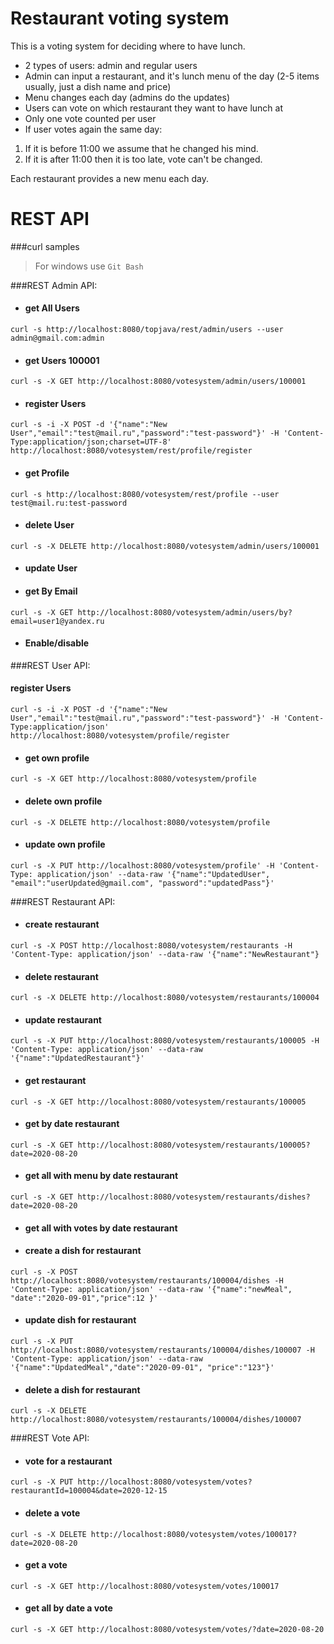 
Restaurant voting system
===============================

This is a voting system for deciding where to have lunch.

- 2 types of users: admin and regular users
- Admin can input a restaurant, and it's lunch menu of the day (2-5 items usually, just a dish name and price)
- Menu changes each day (admins do the updates)
- Users can vote on which restaurant they want to have lunch at
- Only one vote counted per user
- If user votes again the same day:
1) If it is before 11:00 we assume that he changed his mind.
2) If it is after 11:00 then it is too late, vote can't be changed.

Each restaurant provides a new menu each day.

REST API
===============================

###curl samples
> For windows use `Git Bash`

###REST Admin API:

- #### get All Users
`curl -s http://localhost:8080/topjava/rest/admin/users --user admin@gmail.com:admin`

- #### get Users 100001
`curl -s -X GET http://localhost:8080/votesystem/admin/users/100001`

- #### register Users
`curl -s -i -X POST -d '{"name":"New User","email":"test@mail.ru","password":"test-password"}' -H 'Content-Type:application/json;charset=UTF-8' http://localhost:8080/votesystem/rest/profile/register`

- #### get Profile
`curl -s http://localhost:8080/votesystem/rest/profile --user test@mail.ru:test-password`


- #### delete User
`curl -s -X DELETE http://localhost:8080/votesystem/admin/users/100001`

- #### update User


- #### get By Email
`curl -s -X GET http://localhost:8080/votesystem/admin/users/by?email=user1@yandex.ru`

- #### Enable/disable




###REST User API:

#### register Users
`curl -s -i -X POST -d '{"name":"New User","email":"test@mail.ru","password":"test-password"}' -H 'Content-Type:application/json' http://localhost:8080/votesystem/profile/register`

- #### get own profile
`curl -s -X GET http://localhost:8080/votesystem/profile`

- #### delete own profile
`curl -s -X DELETE http://localhost:8080/votesystem/profile`

- #### update own profile
 `curl -s -X PUT http://localhost:8080/votesystem/profile' -H 'Content-Type: application/json' --data-raw '{"name":"UpdatedUser", "email":"userUpdated@gmail.com", "password":"updatedPass"}'`
 
 
 ###REST Restaurant API:
 
- #### create restaurant
 `curl -s -X POST http://localhost:8080/votesystem/restaurants -H 'Content-Type: application/json' --data-raw '{"name":"NewRestaurant"}`

- #### delete restaurant
 `curl -s -X DELETE http://localhost:8080/votesystem/restaurants/100004`
 
- #### update restaurant
`curl -s -X PUT http://localhost:8080/votesystem/restaurants/100005 -H 'Content-Type: application/json' --data-raw '{"name":"UpdatedRestaurant"}'`
 
- #### get restaurant
`curl -s -X GET http://localhost:8080/votesystem/restaurants/100005`
 
- #### get by date restaurant
`curl -s -X GET http://localhost:8080/votesystem/restaurants/100005?date=2020-08-20`
 
- #### get all with menu by date restaurant
`curl -s -X GET http://localhost:8080/votesystem/restaurants/dishes?date=2020-08-20`
 
- #### get all with votes by date restaurant
 
 
 
- #### create a dish for restaurant
`curl -s -X POST http://localhost:8080/votesystem/restaurants/100004/dishes -H 'Content-Type: application/json' --data-raw '{"name":"newMeal", "date":"2020-09-01","price":12 }'`
  
- #### update dish for restaurant
`curl -s -X PUT http://localhost:8080/votesystem/restaurants/100004/dishes/100007 -H 'Content-Type: application/json' --data-raw '{"name":"UpdatedMeal","date":"2020-09-01", "price":"123"}'`
    
- #### delete a dish for restaurant
`curl -s -X DELETE http://localhost:8080/votesystem/restaurants/100004/dishes/100007`

###REST Vote API:
 
- #### vote for a restaurant
`curl -s -X PUT http://localhost:8080/votesystem/votes?restaurantId=100004&date=2020-12-15`

- #### delete a vote
`curl -s -X DELETE http://localhost:8080/votesystem/votes/100017?date=2020-08-20`

- #### get a vote
`curl -s -X GET http://localhost:8080/votesystem/votes/100017`

- #### get all by date a vote
`curl -s -X GET http://localhost:8080/votesystem/votes/?date=2020-08-20`